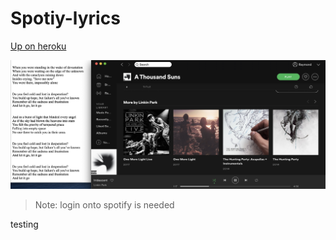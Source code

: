 # Spotiy-lyrics

[Up on heroku](https:/shrouded-escarpment-08729.herokuapp.com/login)

![demo](demo.png)
> Note: login onto spotify is needed

testing
